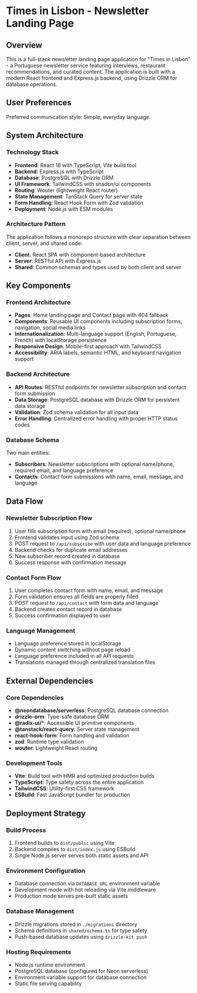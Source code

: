 # Times in Lisbon - Newsletter Landing Page

## Overview

This is a full-stack newsletter landing page application for "Times in Lisbon" - a Portuguese newsletter service featuring interviews, restaurant recommendations, and curated content. The application is built with a modern React frontend and Express.js backend, using Drizzle ORM for database operations.

## User Preferences

Preferred communication style: Simple, everyday language.

## System Architecture

### Technology Stack
- **Frontend**: React 18 with TypeScript, Vite build tool
- **Backend**: Express.js with TypeScript
- **Database**: PostgreSQL with Drizzle ORM
- **UI Framework**: TailwindCSS with shadcn/ui components
- **Routing**: Wouter (lightweight React router)
- **State Management**: TanStack Query for server state
- **Form Handling**: React Hook Form with Zod validation
- **Deployment**: Node.js with ESM modules

### Architecture Pattern
The application follows a monorepo structure with clear separation between client, server, and shared code:
- **Client**: React SPA with component-based architecture
- **Server**: RESTful API with Express.js
- **Shared**: Common schemas and types used by both client and server

## Key Components

### Frontend Architecture
- **Pages**: Home landing page and Contact page with 404 fallback
- **Components**: Reusable UI components including subscription forms, navigation, social media links
- **Internationalization**: Multi-language support (English, Portuguese, French) with localStorage persistence
- **Responsive Design**: Mobile-first approach with TailwindCSS
- **Accessibility**: ARIA labels, semantic HTML, and keyboard navigation support

### Backend Architecture
- **API Routes**: RESTful endpoints for newsletter subscription and contact form submission
- **Data Storage**: PostgreSQL database with Drizzle ORM for persistent data storage
- **Validation**: Zod schema validation for all input data
- **Error Handling**: Centralized error handling with proper HTTP status codes

### Database Schema
Two main entities:
- **Subscribers**: Newsletter subscriptions with optional name/phone, required email, and language preference
- **Contacts**: Contact form submissions with name, email, message, and language

## Data Flow

### Newsletter Subscription Flow
1. User fills subscription form with email (required), optional name/phone
2. Frontend validates input using Zod schema
3. POST request to `/api/subscribe` with user data and language preference
4. Backend checks for duplicate email addresses
5. New subscriber record created in database
6. Success response with confirmation message

### Contact Form Flow
1. User completes contact form with name, email, and message
2. Form validation ensures all fields are properly filled
3. POST request to `/api/contact` with form data and language
4. Backend creates contact record in database
5. Success confirmation displayed to user

### Language Management
- Language preference stored in localStorage
- Dynamic content switching without page reload
- Language preference included in all API requests
- Translations managed through centralized translation files

## External Dependencies

### Core Dependencies
- **@neondatabase/serverless**: PostgreSQL database connection
- **drizzle-orm**: Type-safe database ORM
- **@radix-ui/***: Accessible UI primitive components
- **@tanstack/react-query**: Server state management
- **react-hook-form**: Form handling and validation
- **zod**: Runtime type validation
- **wouter**: Lightweight React routing

### Development Tools
- **Vite**: Build tool with HMR and optimized production builds
- **TypeScript**: Type safety across the entire application
- **TailwindCSS**: Utility-first CSS framework
- **ESBuild**: Fast JavaScript bundler for production

## Deployment Strategy

### Build Process
1. Frontend builds to `dist/public` using Vite
2. Backend compiles to `dist/index.js` using ESBuild
3. Single Node.js server serves both static assets and API

### Environment Configuration
- Database connection via `DATABASE_URL` environment variable
- Development mode with hot reloading via Vite middleware
- Production mode serves pre-built static assets

### Database Management
- Drizzle migrations stored in `./migrations` directory
- Schema definitions in `shared/schema.ts` for type safety
- Push-based database updates using `drizzle-kit push`

### Hosting Requirements
- Node.js runtime environment
- PostgreSQL database (configured for Neon serverless)
- Environment variable support for database connection
- Static file serving capability